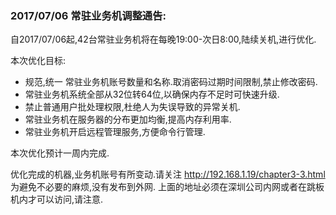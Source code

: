 ### 2017/07/06 常驻业务机调整通告:
自2017/07/06起,42台常驻业务机将在每晚19:00-次日8:00,陆续关机,进行优化.

本次优化目标:
+ 规范,统一 常驻业务机账号数量和名称.取消密码过期时间限制,禁止修改密码.
+ 常驻业务机系统全部从32位转64位,以确保内存不足时可快速升级.
+ 禁止普通用户批处理权限,杜绝人为失误导致的异常关机.
+ 常驻业务机在服务器的分布更加均衡,提高内存利用率.
+ 常驻业务机开启远程管理服务,方便命令行管理.

本次优化预计一周内完成.

优化完成的机器,业务机账号有所变动.请关注 http://192.168.1.19/chapter3-3.html
为避免不必要的麻烦,没有发布到外网.
上面的地址必须在深圳公司内网或者在跳板机内才可以访问,请注意.
